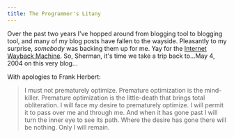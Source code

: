 ```yaml
---
title: The Programmer's Litany
---
```

Over the past two years I've hopped around from blogging tool to blogging
tool, and many of my blog posts have fallen to the wayside. Pleasantly to my
surprise, _somebody_ was backing them up for me. Yay for the [Internet Wayback
Machine][1]. So, Sherman, it's time we take a trip back to...May 4, 2004 on
this very blog...

With apologies to Frank Herbert:

> I must not prematurely optimize. Premature optimization is the mind-killer.
> Premature optimization is the little-death that brings total obliteration. I
> will face my desire to prematurely optimize. I will permit it to pass over me
> and through me. And when it has gone past I will turn the inner eye to see its
> path. Where the desire has gone there will be nothing. Only I will remain.

   [1]: http://www.archive.org

